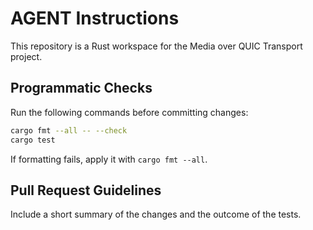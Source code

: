 # AGENT Instructions

This repository is a Rust workspace for the Media over QUIC Transport project.

## Programmatic Checks
Run the following commands before committing changes:

```bash
cargo fmt --all -- --check
cargo test
```

If formatting fails, apply it with `cargo fmt --all`.

## Pull Request Guidelines
Include a short summary of the changes and the outcome of the tests.
